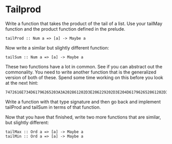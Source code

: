 # Tailprod

Write a function that takes the product of the tail of a list.  Use your
tailMay function and the product function defined in the prelude.

    tailProd :: Num a => [a] -> Maybe a

Now write a similar but slightly different function:

    tailSum :: Num a => [a] -> Maybe a

These two functions have a lot in common.  See if you can abstract out the
commonality.  You need to write another function that is the generalized
version of both of these.  Spend some time working on this before you look at
the next hint:

    7472616E734D61796265203A3A202861202D3E206229202D3E204D617962652061202D3E204D617962652062

Write a function with that type signature and then go back and implement
tailProd and tailSum in terms of that function.

Now that you have that finished, write two more functions that are similar,
but slightly different:

    tailMax :: Ord a => [a] -> Maybe a
    tailMin :: Ord a => [a] -> Maybe a


